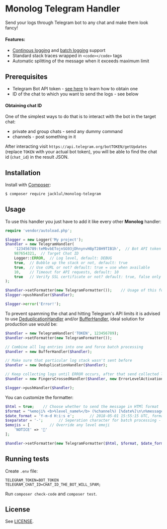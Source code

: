 # Monolog Telegram Handler

Send your logs through Telegram bot to any chat and make them look fancy!

#### Features:
- [Continous logging](https://i.imgur.com/8EnxO90.jpg) and [batch logging](https://i.imgur.com/4C9Y6cT.jpg) support
- Standard stack traces wrapped in `<code></code>` tags
- Automatic splitting of the message when it exceeds maximum limit

## Prerequisites

 - Telegram Bot API token - [see here](https://core.telegram.org/bots#creating-a-new-bot) to learn how to obtain one
 - ID of the chat to which you want to send the logs - see below

#### Obtaining chat ID

One of the simplest ways to do that is to interact with the bot in the target chat:
- private and group chats - send any dummy command
- channels - post something in it

After interacting visit `https://api.telegram.org/botTOKEN/getUpdates` (replace `TOKEN` with your actual bot token), you will be able to find the chat id (`chat_id`) in the result JSON.

## Installation

Install with [Composer](https://github.com/composer/composer):

```bash
$ composer require jacklul/monolog-telegram
```

## Usage

To use this handler you just have to add it like every other **Monolog** handler:

```php
require 'vendor/autoload.php';

$logger = new Logger('My project');
$handler = new TelegramHandler(
    '123456789:teMbvbETojnSG93jDhnynvH8pT28H9TIB1h',  // Bot API token
    987654321,  // Target Chat ID
    Logger::ERROR,  // Log level, default: DEBUG
    true,  // Bubble up the stack or not, default: true
    true,  // Use cURL or not? default: true = use when available
    10,    // Timeout for API requests, default: 10
    true   // Verify SSL certificate or not? default: true, false only useful for development - avoid in production
);

$handler->setFormatter(new TelegramFormatter());    // Usage of this formatter is optional but recommended if you want better message layout
$logger->pushHandler($handler);

$logger->error('Error!');
```

To prevent spamming the chat and hitting Telegram's API limits it is advised to use
 [DeduplicationHandler](https://github.com/Seldaek/monolog/blob/master/src/Monolog/Handler/DeduplicationHandler.php) and/or [BufferHandler](https://github.com/Seldaek/monolog/blob/master/src/Monolog/Handler/BufferHandler.php), ideal solution for production use would be:

```php
$handler = new TelegramHandler('TOKEN', 123456789);
$handler->setFormatter(new TelegramFormatter());

// Combine all log entries into one and force batch processing
$handler = new BufferHandler($handler);

// Make sure that particular log stack wasn't sent before
$handler = new DeduplicationHandler($handler);

// Keep collecting logs until ERROR occurs, after that send collected logs to $handler
$handler = new FingersCrossedHandler($handler, new ErrorLevelActivationStrategy(Logger::ERROR));

$logger->pushHandler($handler);
```

You can customize the formatter:

```php
$html = true;    // Choose whether to send the message in HTMl format
$format = "%emoji% <b>%level_name%</b> (%channel%) [%date%]\n\n%message%\n\n%context%%extra%";   // EMOJI ERROR (My project) [2018-05-01 15:55:15 UTC]
$date_format = 'Y-m-d H:i:s e';       // 2018-05-01 15:55:15 UTC, format must be supported by DateTime::format
$separator = '-';       // Seperation character for batch processing - when empty one empty line is used
$emojis = [         // Override any level emoji
    'NOTICE' => '🤖'
];

$handler->setFormatter(new TelegramFormatter($html, $format, $date_format, $separator, $emojis));
```

## Running tests

Create `.env` file:
```
TELEGRAM_TOKEN=BOT_TOKEN
TELEGRAM_CHAT_ID=CHAT_ID_THE_BOT_WILL_SPAM;
```

Run `composer check-code` and `composer test`.

## License

See [LICENSE](LICENSE).
